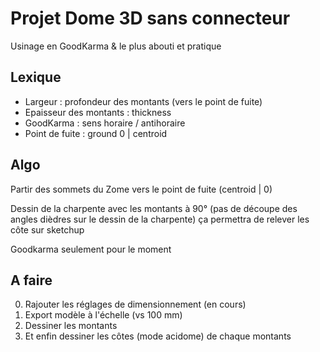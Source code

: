 # Projet Dome 3D sans connecteur

Usinage en GoodKarma & le plus abouti et pratique

## Lexique

* Largeur : profondeur des montants (vers le point de fuite)
* Epaisseur des montants : thickness
* GoodKarma : sens horaire / antihoraire
* Point de fuite : ground 0 | centroid

## Algo 

Partir des sommets du Zome vers le point de fuite (centroid | 0)


Dessin de la charpente avec les montants à 90° 
(pas de découpe des angles dièdres sur le dessin de la charpente)
ça permettra de relever les côte sur sketchup


Goodkarma seulement pour le moment

## A faire

0. Rajouter les réglages de dimensionnement (en cours)
1. Export modèle à l'échelle (vs 100 mm)
2. Dessiner les montants
3. Et enfin dessiner les côtes (mode acidome) de chaque montants
